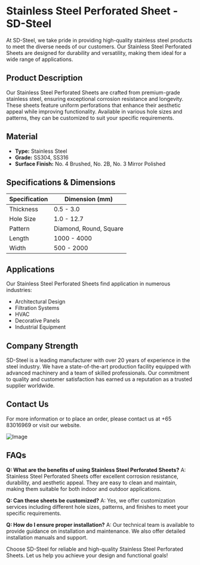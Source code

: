 # Stainless Steel Perforated Sheet - SD-Steel

At SD-Steel, we take pride in providing high-quality stainless steel products to meet the diverse needs of our customers. Our Stainless Steel Perforated Sheets are designed for durability and versatility, making them ideal for a wide range of applications.

## Product Description
Our Stainless Steel Perforated Sheets are crafted from premium-grade stainless steel, ensuring exceptional corrosion resistance and longevity. These sheets feature uniform perforations that enhance their aesthetic appeal while improving functionality. Available in various hole sizes and patterns, they can be customized to suit your specific requirements.

## Material
- **Type:** Stainless Steel
- **Grade:** SS304, SS316
- **Surface Finish:** No. 4 Brushed, No. 2B, No. 3 Mirror Polished

## Specifications & Dimensions
| Specification | Dimension (mm) |
|---------------|----------------|
| Thickness     | 0.5 - 3.0      |
| Hole Size     | 1.0 - 12.7     |
| Pattern       | Diamond, Round, Square |
| Length        | 1000 - 4000    |
| Width         | 500 - 2000     |

## Applications
Our Stainless Steel Perforated Sheets find application in numerous industries:
- Architectural Design
- Filtration Systems
- HVAC
- Decorative Panels
- Industrial Equipment

## Company Strength
SD-Steel is a leading manufacturer with over 20 years of experience in the steel industry. We have a state-of-the-art production facility equipped with advanced machinery and a team of skilled professionals. Our commitment to quality and customer satisfaction has earned us a reputation as a trusted supplier worldwide.

## Contact Us
For more information or to place an order, please contact us at +65 83016969 or visit our website.

![Image](https://github.com/user-attachments/assets/2567258e-e124-4816-932d-1809bd27ef0b)

## FAQs
**Q: What are the benefits of using Stainless Steel Perforated Sheets?**
A: Stainless Steel Perforated Sheets offer excellent corrosion resistance, durability, and aesthetic appeal. They are easy to clean and maintain, making them suitable for both indoor and outdoor applications.

**Q: Can these sheets be customized?**
A: Yes, we offer customization services including different hole sizes, patterns, and finishes to meet your specific requirements.

**Q: How do I ensure proper installation?**
A: Our technical team is available to provide guidance on installation and maintenance. We also offer detailed installation manuals and support.

Choose SD-Steel for reliable and high-quality Stainless Steel Perforated Sheets. Let us help you achieve your design and functional goals!